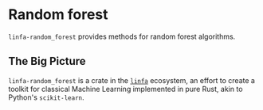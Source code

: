 # Random forest

`linfa-random_forest` provides methods for random forest algorithms.

## The Big Picture

`linfa-random_forest` is a crate in the [`linfa`](https://crates.io/crates/linfa) ecosystem, an effort to create a toolkit for classical Machine Learning implemented in pure Rust, akin to Python's `scikit-learn`.